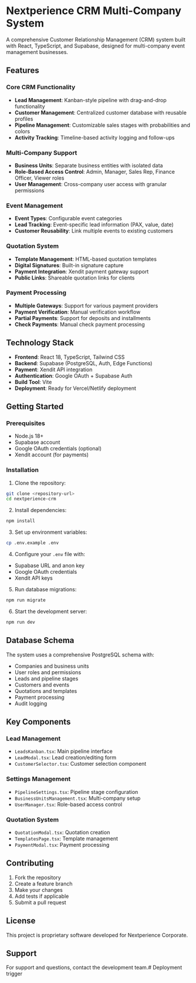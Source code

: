# Nextperience CRM Multi-Company System

A comprehensive Customer Relationship Management (CRM) system built with React, TypeScript, and Supabase, designed for multi-company event management businesses.

## Features

### Core CRM Functionality
- **Lead Management**: Kanban-style pipeline with drag-and-drop functionality
- **Customer Management**: Centralized customer database with reusable profiles
- **Pipeline Management**: Customizable sales stages with probabilities and colors
- **Activity Tracking**: Timeline-based activity logging and follow-ups

### Multi-Company Support
- **Business Units**: Separate business entities with isolated data
- **Role-Based Access Control**: Admin, Manager, Sales Rep, Finance Officer, Viewer roles
- **User Management**: Cross-company user access with granular permissions

### Event Management
- **Event Types**: Configurable event categories
- **Lead Tracking**: Event-specific lead information (PAX, value, date)
- **Customer Reusability**: Link multiple events to existing customers

### Quotation System
- **Template Management**: HTML-based quotation templates
- **Digital Signatures**: Built-in signature capture
- **Payment Integration**: Xendit payment gateway support
- **Public Links**: Shareable quotation links for clients

### Payment Processing
- **Multiple Gateways**: Support for various payment providers
- **Payment Verification**: Manual verification workflow
- **Partial Payments**: Support for deposits and installments
- **Check Payments**: Manual check payment processing

## Technology Stack

- **Frontend**: React 18, TypeScript, Tailwind CSS
- **Backend**: Supabase (PostgreSQL, Auth, Edge Functions)
- **Payment**: Xendit API integration
- **Authentication**: Google OAuth + Supabase Auth
- **Build Tool**: Vite
- **Deployment**: Ready for Vercel/Netlify deployment

## Getting Started

### Prerequisites
- Node.js 18+
- Supabase account
- Google OAuth credentials (optional)
- Xendit account (for payments)

### Installation

1. Clone the repository:
```bash
git clone <repository-url>
cd nextperience-crm
```

2. Install dependencies:
```bash
npm install
```

3. Set up environment variables:
```bash
cp .env.example .env
```

4. Configure your `.env` file with:
- Supabase URL and anon key
- Google OAuth credentials
- Xendit API keys

5. Run database migrations:
```bash
npm run migrate
```

6. Start the development server:
```bash
npm run dev
```

## Database Schema

The system uses a comprehensive PostgreSQL schema with:
- Companies and business units
- User roles and permissions
- Leads and pipeline stages
- Customers and events
- Quotations and templates
- Payment processing
- Audit logging

## Key Components

### Lead Management
- `LeadsKanban.tsx`: Main pipeline interface
- `LeadModal.tsx`: Lead creation/editing form
- `CustomerSelector.tsx`: Customer selection component

### Settings Management
- `PipelineSettings.tsx`: Pipeline stage configuration
- `BusinessUnitsManagement.tsx`: Multi-company setup
- `UserManager.tsx`: Role-based access control

### Quotation System
- `QuotationModal.tsx`: Quotation creation
- `TemplatesPage.tsx`: Template management
- `PaymentModal.tsx`: Payment processing

## Contributing

1. Fork the repository
2. Create a feature branch
3. Make your changes
4. Add tests if applicable
5. Submit a pull request

## License

This project is proprietary software developed for Nextperience Corporate.

## Support

For support and questions, contact the development team.#   D e p l o y m e n t   t r i g g e r  
 